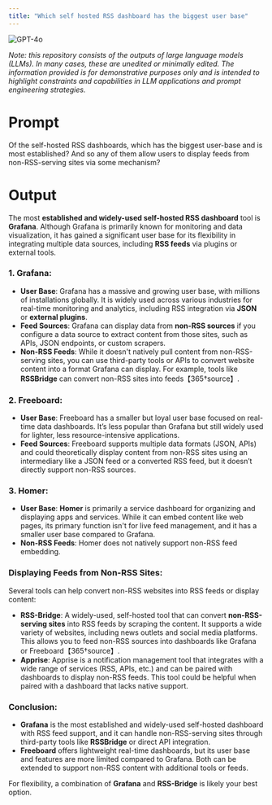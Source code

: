 ```yaml
---
title: "Which self hosted RSS dashboard has the biggest user base"
---
```

![GPT-4o](https://img.shields.io/badge/GPT--4o-3333FF?style=for-the-badge&logo=openai&logoColor=white)



*Note: this repository consists of the outputs of large language models (LLMs). In many cases, these are unedited or minimally edited. The information provided is for demonstrative purposes only and is intended to highlight constraints and capabilities in LLM applications and prompt engineering strategies.*


# Prompt

Of the self-hosted RSS dashboards, which has the biggest user-base and is most established? And so any of them allow users to display feeds from non-RSS-serving sites via some mechanism?

# Output

The most **established and widely-used self-hosted RSS dashboard** tool is **Grafana**. Although Grafana is primarily known for monitoring and data visualization, it has gained a significant user base for its flexibility in integrating multiple data sources, including **RSS feeds** via plugins or external tools.

### 1. **Grafana**:
   - **User Base**: Grafana has a massive and growing user base, with millions of installations globally. It is widely used across various industries for real-time monitoring and analytics, including RSS integration via **JSON** or **external plugins**.
   - **Feed Sources**: Grafana can display data from **non-RSS sources** if you configure a data source to extract content from those sites, such as APIs, JSON endpoints, or custom scrapers.
   - **Non-RSS Feeds**: While it doesn't natively pull content from non-RSS-serving sites, you can use third-party tools or APIs to convert website content into a format Grafana can display. For example, tools like **RSSBridge** can convert non-RSS sites into feeds【365†source】.

### 2. **Freeboard**:
   - **User Base**: Freeboard has a smaller but loyal user base focused on real-time data dashboards. It’s less popular than Grafana but still widely used for lighter, less resource-intensive applications.
   - **Feed Sources**: Freeboard supports multiple data formats (JSON, APIs) and could theoretically display content from non-RSS sites using an intermediary like a JSON feed or a converted RSS feed, but it doesn’t directly support non-RSS sources.

### 3. **Homer**:
   - **User Base**: **Homer** is primarily a service dashboard for organizing and displaying apps and services. While it can embed content like web pages, its primary function isn't for live feed management, and it has a smaller user base compared to Grafana.
   - **Non-RSS Feeds**: Homer does not natively support non-RSS feed embedding.

### Displaying Feeds from Non-RSS Sites:
Several tools can help convert non-RSS websites into RSS feeds or display content:
- **RSS-Bridge**: A widely-used, self-hosted tool that can convert **non-RSS-serving sites** into RSS feeds by scraping the content. It supports a wide variety of websites, including news outlets and social media platforms. This allows you to feed non-RSS sources into dashboards like Grafana or Freeboard【365†source】.
- **Apprise**: Apprise is a notification management tool that integrates with a wide range of services (RSS, APIs, etc.) and can be paired with dashboards to display non-RSS feeds. This tool could be helpful when paired with a dashboard that lacks native support.

### Conclusion:
- **Grafana** is the most established and widely-used self-hosted dashboard with RSS feed support, and it can handle non-RSS-serving sites through third-party tools like **RSSBridge** or direct API integration.
- **Freeboard** offers lightweight real-time dashboards, but its user base and features are more limited compared to Grafana. Both can be extended to support non-RSS content with additional tools or feeds.

For flexibility, a combination of **Grafana** and **RSS-Bridge** is likely your best option.